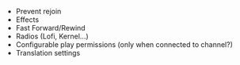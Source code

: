 - Prevent rejoin
- Effects
- Fast Forward/Rewind
- Radios (Lofi, Kernel...)
- Configurable play permissions (only when connected to channel?)
- Translation settings